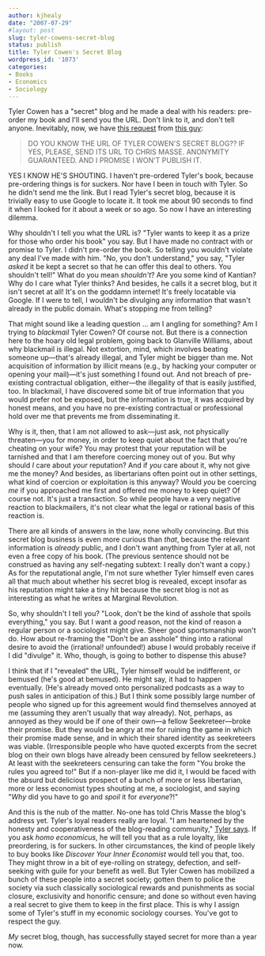 ```yaml
---
author: kjhealy
date: "2007-07-29"
#layout: post
slug: tyler-cowens-secret-blog
status: publish
title: Tyler Cowen's Secret Blog
wordpress_id: '1073'
categories:
- Books
- Economics
- Sociology
---
```


Tyler Cowen has a "secret" blog and he made a deal with his readers: pre-order my book and I'll send you the URL. Don't link to it, and don't tell anyone. Inevitably, now, we have [this request](http://www.marginalrevolution.com/marginalrevolution/webtech/index.html) from [this guy](http://www.midasoracle.org/2007/07/29/tyler-cowens-book-discover-your-inner-economist-use-incentives-to-fall-in-love-survive-your-next-meeting-and-motivate-your-dentist/):

> DO YOU KNOW THE URL OF TYLER COWEN'S SECRET BLOG?? IF YES, PLEASE, SEND ITS URL TO CHRIS MASSE. ANONYMITY GUARANTEED. AND I PROMISE I WON'T PUBLISH IT.

YES I KNOW HE'S SHOUTING. I haven't pre-ordered Tyler's book, because pre-ordering things is for suckers. Nor have I been in touch with Tyler. So he didn't send me the link. But I read Tyler's secret blog, because it is trivially easy to use Google to locate it. It took me about 90 seconds to find it when I looked for it about a week or so ago. So now I have an interesting dilemma.

Why shouldn't I tell you what the URL is? "Tyler wants to keep it as a prize for those who order his book" you say. But I have made no contract with or promise to Tyler. I didn't pre-order the book. So telling you wouldn't violate any deal I've made with him. "No, you don't understand," you say, "Tyler *asked* it be kept a secret so that he can offer this deal to others. You shouldn't tell!" What do you mean *shouldn't*? Are you some kind of Kantian? Why do I care what Tyler thinks? And besides, he calls it a secret blog, but it isn't secret at all! It's on the goddamn internet! It's freely locatable via Google. If I were to tell, I wouldn't be divulging any information that wasn't already in the public domain. What's stopping me from telling?

That might sound like a leading question … am I angling for something? Am I trying to *blackmail* Tyler Cowen? Of course not. But there is a connection here to the hoary old legal problem, going back to Glanville Williams, about why blackmail is illegal. Not extortion, mind, which involves beating someone up—that's already illegal, and Tyler might be bigger than me. Not acquisition of information by illicit means (e.g., by hacking your computer or opening your mail)—it's just something I found out. And not breach of pre-existing contractual obligation, either—the illegality of that is easily justified, too. In blackmail, I have discovered some bit of true information that you would prefer not be exposed, but the information is true, it was acquired by honest means, and you have no pre-existing contractual or professional hold over me that prevents me from disseminating it.

Why is it, then, that I am not allowed to ask—just ask, not physically threaten—you for money, in order to keep quiet about the fact that you're cheating on your wife? You may protest that your reputation will be tarnished and that I am therefore coercing money out of you. But why should *I* care about *your* reputation? And if *you* care about it, why not give me the money? And besides, as libertarians often point out in other settings, what kind of coercion or exploitation is this anyway? Would *you* be coercing *me* if you approached me first and offered me money to keep quiet? Of course not. It's just a transaction. So while people have a very negative reaction to blackmailers, it's not clear what the legal or rational basis of this reaction is.

There are all kinds of answers in the law, none wholly convincing. But this secret blog business is even more curious than *that*, because the relevant information is *already* public, and I don't want anything from Tyler at all, not even a free copy of his book. (The previous sentence should not be construed as having any self-negating subtext: I really don't want a copy.) As for the reputational angle, I'm not sure whether Tyler himself even cares all that much about whether his secret blog is revealed, except insofar as his reputation might take a tiny hit because the secret blog is not as interesting as what he writes at Marginal Revolution.

So, why shouldn't I tell you? "Look, don't be the kind of asshole that spoils everything," you say. But I want a *good* reason, not the kind of reason a regular person or a sociologist might give. Sheer good sportsmanship won't do. How about re-framing the "Don't be an asshole" thing into a rational desire to avoid the (irrational! unfounded!) abuse I would probably receive if I did "divulge" it. Who, though, is going to bother to dispense this abuse?

I think that if I "revealed" the URL, Tyler himself would be indifferent, or bemused (he's good at bemused). He might say, it had to happen eventually. (He's already moved onto personalized podcasts as a way to push sales in anticipation of this.) But I think some possibly large number of people who signed up for this agreement would find themselves annoyed at me (assuming they aren't usually that way already). Not, perhaps, as annoyed as they would be if one of their own—a fellow Seekreteer—broke their promise. But they would be angry at me for ruining the game in which their promise made sense, and in which their shared identity as seekreteers was viable. (Irresponsible people who have quoted excerpts from the secret blog on their own blogs have already been censured by fellow seekreteers.) At least with the seekreteers censuring can take the form "You broke the rules you agreed to!" But if a non-player like me did it, I would be faced with the absurd but delicious prospect of a bunch of more or less libertarian, more or less economist types shouting at me, a sociologist, and saying "*Why* did you have to go and *spoil* it for *everyone*?!"

And this is the nub of the matter. No-one has told Chris Masse the blog's address yet. Tyler's loyal readers really are loyal. "I am heartened by the honesty and cooperativeness of the blog-reading community," [Tyler says](http://volokh.com/archives/archive_2007_06_17-2007_06_23.shtml#1182430359). If you ask *homo economicus*, he will tell you that as a rule loyalty, like preordering, is for suckers. In other circumstances, the kind of people likely to buy books like *Discover Your Inner Economist* would tell you that, too. They might throw in a bit of eye-rolling on strategy, defection, and self-seeking with guile for your benefit as well. But Tyler Cowen has mobilized a bunch of these people into a secret society; gotten them to police the society via such classically sociological rewards and punishments as social closure, exclusivity and honorific censure; and done so without even having a real secret to give them to keep in the first place. This is why I assign some of Tyler's stuff in my economic sociology courses. You've got to respect the guy.

*My* secret blog, though, has successfully stayed secret for more than a year now.
